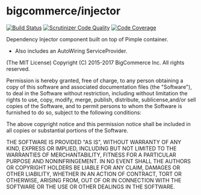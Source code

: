 # bigcommerce/injector 
[![Build Status](https://travis-ci.com/bigcommerce/injector.svg?token=rXMck33q3q2Yxpxghp1G&branch=master)](https://travis-ci.com/bigcommerce/injector) 
[![Scrutinizer Code Quality](https://scrutinizer-ci.com/g/bigcommerce/injector/badges/quality-score.png?b=master&s=9182fe29e72cb72190270e8d2d7940048e6835e9)](https://scrutinizer-ci.com/g/bigcommerce/injector/?branch=master)
[![Code Coverage](https://scrutinizer-ci.com/g/bigcommerce/injector/badges/coverage.png?b=master&s=6c092242baba856ab9172b116482e21cd85c8d32)](https://scrutinizer-ci.com/g/bigcommerce/injector/?branch=master)

Dependency Injector component built on top of Pimple container.

- Also includes an AutoWiring ServiceProvider. 

(The MIT License)
Copyright (C) 2015-2017 BigCommerce Inc.
All rights reserved.

Permission is hereby granted, free of charge, to any person obtaining a copy of this software and associated
documentation files (the "Software"), to deal in the Software without restriction, including without limitation the
rights to use, copy, modify, merge, publish, distribute, sublicense,and/or sell copies of the Software, and to permit
persons to whom the Software is furnished to do so, subject to the following conditions:

The above copyright notice and this permission notice shall be included in all copies or substantial portions of the
Software.

THE SOFTWARE IS PROVIDED "AS IS", WITHOUT WARRANTY OF ANY KIND, EXPRESS OR IMPLIED, INCLUDING BUT NOT LIMITED TO THE
WARRANTIES OF MERCHANTABILITY, FITNESS FOR A PARTICULAR PURPOSE AND NONINFRINGEMENT. IN NO EVENT SHALL THE AUTHORS OR
COPYRIGHT HOLDERS BE LIABLE FOR ANY CLAIM, DAMAGES OR OTHER LIABILITY, WHETHER IN AN ACTION OF CONTRACT, TORT OR
OTHERWISE, ARISING FROM, OUT OF OR IN CONNECTION WITH THE SOFTWARE OR THE USE OR OTHER DEALINGS IN THE SOFTWARE.
